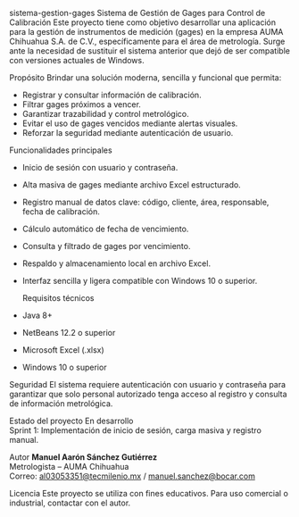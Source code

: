 sistema-gestion-gages
Sistema de Gestión de Gages para Control de Calibración
Este proyecto tiene como objetivo desarrollar una aplicación para la gestión de instrumentos de medición (gages) en la empresa AUMA Chihuahua S.A. de C.V., específicamente para el área de metrología. Surge ante la necesidad de sustituir el sistema anterior que dejó de ser compatible con versiones actuales de Windows.

Propósito
Brindar una solución moderna, sencilla y funcional que permita:
- Registrar y consultar información de calibración.
- Filtrar gages próximos a vencer.
- Garantizar trazabilidad y control metrológico.
- Evitar el uso de gages vencidos mediante alertas visuales.
- Reforzar la seguridad mediante autenticación de usuario.

Funcionalidades principales
- Inicio de sesión con usuario y contraseña.
- Alta masiva de gages mediante archivo Excel estructurado.
- Registro manual de datos clave: código, cliente, área, responsable, fecha de calibración.
- Cálculo automático de fecha de vencimiento.
- Consulta y filtrado de gages por vencimiento.
- Respaldo y almacenamiento local en archivo Excel.
- Interfaz sencilla y ligera compatible con Windows 10 o superior.

  Requisitos técnicos
- Java 8+
- NetBeans 12.2 o superior
- Microsoft Excel (.xlsx)
- Windows 10 o superior

Seguridad
El sistema requiere autenticación con usuario y contraseña para garantizar que solo personal autorizado tenga acceso al registro y consulta de información metrológica.

Estado del proyecto
En desarrollo  
Sprint 1: Implementación de inicio de sesión, carga masiva y registro manual.

Autor
**Manuel Aarón Sánchez Gutiérrez**  
Metrologista – AUMA Chihuahua  
Correo: al03053351@tecmilenio.mx / manuel.sanchez@bocar.com

Licencia
Este proyecto se utiliza con fines educativos. Para uso comercial o industrial, contactar con el autor.
